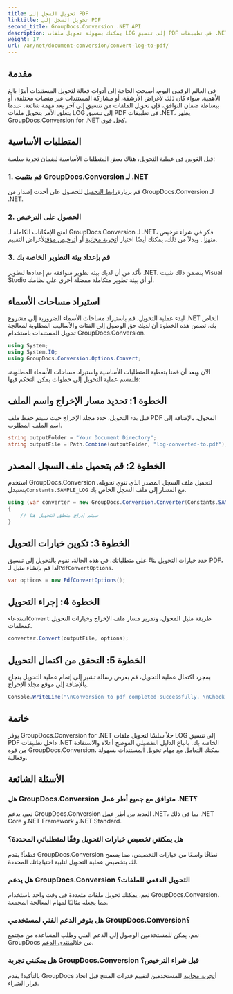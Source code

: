 ```yaml
---
title: تحويل السجل إلى PDF
linktitle: تحويل السجل إلى PDF
second_title: GroupDocs.Conversion .NET API
description: يمكنك بسهولة تحويل ملفات LOG إلى تنسيق PDF في تطبيقات .NET باستخدام GroupDocs.Conversion لـ .NET. اتبع دليلنا خطوة بخطوة لتحويل المستندات.
weight: 17
url: /ar/net/document-conversion/convert-log-to-pdf/
---
```

## مقدمة
في العالم الرقمي اليوم، أصبحت الحاجة إلى أدوات فعالة لتحويل المستندات أمرًا بالغ الأهمية. سواء كان ذلك لأغراض الأرشفة، أو مشاركة المستندات عبر منصات مختلفة، أو ببساطة ضمان التوافق، فإن تحويل الملفات من تنسيق إلى آخر يعد مهمة شائعة. عندما يتعلق الأمر بتحويل ملفات LOG إلى تنسيق PDF في تطبيقات .NET، يظهر GroupDocs.Conversion for .NET كحل قوي.
## المتطلبات الأساسية
قبل الغوص في عملية التحويل، هناك بعض المتطلبات الأساسية لضمان تجربة سلسة:
### 1. قم بتثبيت GroupDocs.Conversion لـ .NET
 قم بزيارة[رابط التحميل](https://releases.groupdocs.com/conversion/net/) للحصول على أحدث إصدار من GroupDocs.Conversion لـ .NET.
### 2. الحصول على الترخيص
 لفتح الإمكانات الكاملة لـ GroupDocs.Conversion لـ .NET، فكر في شراء ترخيص من[هنا](https://purchase.groupdocs.com/buy) . وبدلاً من ذلك، يمكنك أيضًا اختيار أ[تجربة مجانية](https://releases.groupdocs.com/) أو أ[ترخيص مؤقت](https://purchase.groupdocs.com/temporary-license/)لأغراض التقييم.
### 3. قم بإعداد بيئة التطوير الخاصة بك
تأكد من أن لديك بيئة تطوير متوافقة تم إعدادها لتطوير .NET. يتضمن ذلك تثبيت Visual Studio أو أي بيئة تطوير متكاملة مفضلة أخرى على نظامك.

## استيراد مساحات الأسماء
لبدء عملية التحويل، قم باستيراد مساحات الأسماء الضرورية إلى مشروع .NET الخاص بك. تضمن هذه الخطوة أن لديك حق الوصول إلى الفئات والأساليب المطلوبة لمعالجة تحويل المستندات باستخدام GroupDocs.Conversion.
```csharp
using System;
using System.IO;
using GroupDocs.Conversion.Options.Convert;
```

الآن وبعد أن قمنا بتغطية المتطلبات الأساسية واستيراد مساحات الأسماء المطلوبة، فلنقسم عملية التحويل إلى خطوات يمكن التحكم فيها:
## الخطوة 1: تحديد مسار الإخراج واسم الملف
قبل بدء التحويل، حدد مجلد الإخراج حيث سيتم حفظ ملف PDF المحول، بالإضافة إلى اسم الملف المطلوب.
```csharp
string outputFolder = "Your Document Directory";
string outputFile = Path.Combine(outputFolder, "log-converted-to.pdf");
```
## الخطوة 2: قم بتحميل ملف السجل المصدر
 استخدم GroupDocs.Conversion لتحميل ملف السجل المصدر الذي تنوي تحويله. يستبدل`Constants.SAMPLE_LOG` مع المسار إلى ملف السجل الخاص بك.
```csharp
using (var converter = new GroupDocs.Conversion.Converter(Constants.SAMPLE_LOG))
{
    // سيتم إدراج منطق التحويل هنا
}
```
## الخطوة 3: تكوين خيارات التحويل
حدد خيارات التحويل بناءً على متطلباتك. في هذه الحالة، نقوم بالتحويل إلى تنسيق PDF، لذا قم بإنشاء مثيل لـ`PdfConvertOptions`.
```csharp
var options = new PdfConvertOptions();
```
## الخطوة 4: إجراء التحويل
 استدعاء`Convert` طريقة مثيل المحول، وتمرير مسار ملف الإخراج وخيارات التحويل كمعلمات.
```csharp
converter.Convert(outputFile, options);
```
## الخطوة 5: التحقق من اكتمال التحويل
بمجرد اكتمال عملية التحويل، قم بعرض رسالة تشير إلى إتمام عملية التحويل بنجاح بالإضافة إلى موقع مجلد الإخراج.
```csharp
Console.WriteLine("\nConversion to pdf completed successfully. \nCheck output in {0}", outputFolder);
```

## خاتمة
يوفر GroupDocs.Conversion for .NET حلاً سلسًا لتحويل ملفات LOG إلى تنسيق PDF داخل تطبيقات .NET الخاصة بك. باتباع الدليل التفصيلي الموضح أعلاه والاستفادة من قوة GroupDocs.Conversion، يمكنك التعامل مع مهام تحويل المستندات بسهولة وفعالية.
## الأسئلة الشائعة
### هل GroupDocs.Conversion متوافق مع جميع أطر عمل .NET؟
نعم، يدعم GroupDocs.Conversion العديد من أطر عمل .NET، بما في ذلك .NET Core و.NET Framework و.NET Standard.
### هل يمكنني تخصيص خيارات التحويل وفقًا لمتطلباتي المحددة؟
قطعاً! يقدم GroupDocs.Conversion نطاقًا واسعًا من خيارات التخصيص، مما يسمح لك بتخصيص عملية التحويل لتلبية احتياجاتك المحددة.
### هل يدعم GroupDocs.Conversion التحويل الدفعي للملفات؟
نعم، يمكنك تحويل ملفات متعددة في وقت واحد باستخدام GroupDocs.Conversion، مما يجعله مثاليًا لمهام المعالجة المجمعة.
### هل يتوفر الدعم الفني لمستخدمي GroupDocs.Conversion؟
 نعم، يمكن للمستخدمين الوصول إلى الدعم الفني وطلب المساعدة من مجتمع GroupDocs من خلال[منتدى الدعم](https://forum.groupdocs.com/c/conversion/11).
### هل يمكنني تجربة GroupDocs.Conversion قبل شراء الترخيص؟
 بالتأكيد! يقدم GroupDocs أ[تجربة مجانية](https://releases.groupdocs.com/) للمستخدمين لتقييم قدرات المنتج قبل اتخاذ قرار الشراء.